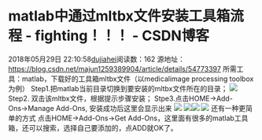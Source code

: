 # matlab中通过mltbx文件安装工具箱流程 - fighting！！！ - CSDN博客
2018年05月29日 22:10:58[dujiahei](https://me.csdn.net/dujiahei)阅读数：162
源地址：https://blog.csdn.net/majun1259389904/article/details/54773397
所需工具：matlab，下载好的工具箱mltbx文件（以medicalimage processing toolbox为例）
Step1.把matlab当前目录切换到要安装的mltbx文件所在的目录；
![](https://img-blog.csdn.net/20170129165400294?watermark/2/text/aHR0cDovL2Jsb2cuY3Nkbi5uZXQvTUFKVU4xMjU5Mzg5OTA0/font/5a6L5L2T/fontsize/400/fill/I0JBQkFCMA==/dissolve/70/gravity/Center)
Step2. 双击该mltbx文件，根据提示步骤安装；
Stpe3.点击HOME→Add-Ons→Manage Add-Ons, 安装成功后这里会显示出来
![](https://blog.csdn.net/majun1259389904/article/details/54773397)
![](https://img-blog.csdn.net/20170129165428485?watermark/2/text/aHR0cDovL2Jsb2cuY3Nkbi5uZXQvTUFKVU4xMjU5Mzg5OTA0/font/5a6L5L2T/fontsize/400/fill/I0JBQkFCMA==/dissolve/70/gravity/Center)![](https://blog.csdn.net/majun1259389904/article/details/54773397)
![](https://img-blog.csdn.net/20170129165440045?watermark/2/text/aHR0cDovL2Jsb2cuY3Nkbi5uZXQvTUFKVU4xMjU5Mzg5OTA0/font/5a6L5L2T/fontsize/400/fill/I0JBQkFCMA==/dissolve/70/gravity/Center)
还有一种更简单的方式
点击HOME→Add-Ons→Get Add-Ons，这里面有很多的matlab工具箱，还可以搜索，选择自己要添加的，点ADD就OK了。
